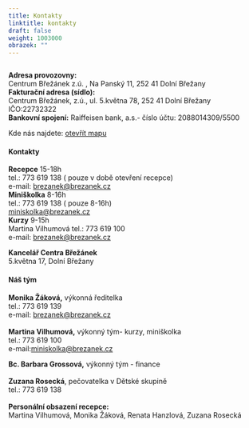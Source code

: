 ```yaml
---
title: Kontakty
linktitle: kontakty
draft: false
weight: 1003000
obrazek: ""
---
```

![]()

**Adresa provozovny:**\
Centrum Břežánek z.ú. , Na Panský 11, 252 41 Dolní Břežany\
**Fakturační adresa (sídlo):**\
Centrum Břežánek, z.ú., ul. 5.května 78, 252 41 Dolní Břežany\
IČO:22732322\
**Bankovní spojení:** Raiffeisen bank, a.s.- číslo účtu: 2088014309/5500  

Kde nás najdete: [otevřít mapu](https://mapy.cz/s/cofacasabe)   

#### Kontakty

**Recepce** 15-18h \
tel.: 773 619 138 ( pouze v době otevření recepce)\
e-mail: brezanek@brezanek.cz\
**Miniškolka** 8-16h\
tel.: 773 619 138 ( pouze 8-16h)\
miniskolka@brezanek.cz\
**Kurzy** 9-15h\
Martina Vilhumová tel.: 773 619 100\
e-mail: brezanek@brezanek.cz

**Kancelář Centra Břežánek**\
5.května 17, Dolní Břežany  

#### Náš tým

**Monika Žáková,** výkonná ředitelka\
tel.: 773 619 139 \
e-mail: brezanek@brezanek.cz\
\
**Martina Vilhumová,** výkonný tým- kurzy, miniškolka\
tel.: 773 619 100 \
e-mail:miniskolka@brezanek.cz  

**Bc. Barbara Grossová,** výkonný tým - finance\
\
**Zuzana Rosecká**, pečovatelka v Dětské skupině\
tel.: 773 619 138 \
\
**Personální obsazení recepce:**\
Martina Vilhumová, Monika Žáková, Renata Hanzlová, Zuzana Rosecká